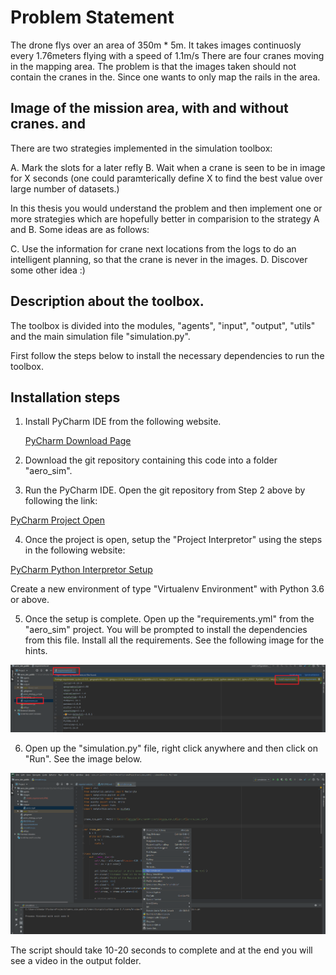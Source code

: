 # Problem Statement
The drone flys over an area of 350m * 5m. It takes images continuosly every 1.76meters flying with a speed of 1.1m/s
There are four cranes moving in the mapping area. The problem is that the images taken should not contain the cranes in the.
Since one wants to only map the rails in the area. 

## Image of the mission area, with and without cranes. and 

There are two strategies implemented in the simulation toolbox:

A. Mark the slots for a later refly
B. Wait when a crane is seen to be in image for X seconds (one could paramterically define X to find the best value 
over large number of datasets.)

In this thesis you would understand the problem and then implement one or more strategies which are hopefully better 
in comparision to the strategy A and B. Some ideas are as follows:

C. Use the information for crane next locations from the logs to do an intelligent planning, so that the crane is 
never in the images. 
D. Discover some other idea :)


## Description about the toolbox.
The toolbox is divided into the modules, "agents", "input", "output", "utils" and the main simulation file 
"simulation.py". 

First follow the steps below to install the necessary dependencies to run the toolbox.
## Installation steps
1. Install PyCharm IDE from the following website.

    [PyCharm Download Page](https://www.jetbrains.com/pycharm/download/#section=windows)

2. Download the git repository containing this code into a folder "aero_sim".

3. Run the PyCharm IDE. Open the git repository from Step 2 above by following the link:

[PyCharm Project Open](https://www.jetbrains.com/help/pycharm/opening-reopening-and-closing-projects.html#opening_projects)

4. Once the project is open, setup the "Project Interpretor" using the steps in the following website:

[PyCharm Python Interpretor Setup](https://www.jetbrains.com/help/pycharm/configuring-python-interpreter.html#add_new_project_interpreter)

Create a new environment of type "Virtualenv Environment" with Python 3.6 or above. 

5. Once the setup is complete. Open up the "requirements.yml" from the "aero_sim" project. You will be prompted to install
the dependencies from this file. Install all the requirements. See the following image for the hints.

![Install Requirements Image](./images/install_requirements.PNG?raw=true)

6. Open up the "simulation.py" file, right click anywhere and then click on "Run". See the image below. 

![Run Simulation](./images/run_simulation.png?raw=true)

The script should take 10-20 seconds to complete and at the end you will see a video in the output folder.
